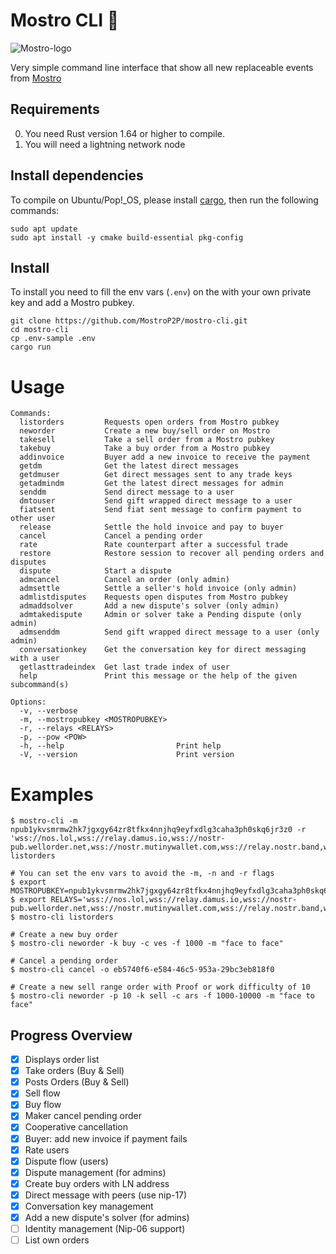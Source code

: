 # Mostro CLI 🧌

![Mostro-logo](static/logo.png)

Very simple command line interface that show all new replaceable events from [Mostro](https://github.com/MostroP2P/mostro)

## Requirements

0. You need Rust version 1.64 or higher to compile.
1. You will need a lightning network node

## Install dependencies

To compile on Ubuntu/Pop!\_OS, please install [cargo](https://www.rust-lang.org/tools/install), then run the following commands:

```
sudo apt update
sudo apt install -y cmake build-essential pkg-config
```

## Install

To install you need to fill the env vars (`.env`) on the with your own private key and add a Mostro pubkey.

```
git clone https://github.com/MostroP2P/mostro-cli.git
cd mostro-cli
cp .env-sample .env
cargo run
```

# Usage

```
Commands:
  listorders         Requests open orders from Mostro pubkey
  neworder           Create a new buy/sell order on Mostro
  takesell           Take a sell order from a Mostro pubkey
  takebuy            Take a buy order from a Mostro pubkey
  addinvoice         Buyer add a new invoice to receive the payment
  getdm              Get the latest direct messages
  getdmuser          Get direct messages sent to any trade keys
  getadmindm         Get the latest direct messages for admin
  senddm             Send direct message to a user
  dmtouser           Send gift wrapped direct message to a user
  fiatsent           Send fiat sent message to confirm payment to other user
  release            Settle the hold invoice and pay to buyer
  cancel             Cancel a pending order
  rate               Rate counterpart after a successful trade
  restore            Restore session to recover all pending orders and disputes
  dispute            Start a dispute
  admcancel          Cancel an order (only admin)
  admsettle          Settle a seller's hold invoice (only admin)
  admlistdisputes    Requests open disputes from Mostro pubkey
  admaddsolver       Add a new dispute's solver (only admin)
  admtakedispute     Admin or solver take a Pending dispute (only admin)
  admsenddm          Send gift wrapped direct message to a user (only admin)
  conversationkey    Get the conversation key for direct messaging with a user
  getlasttradeindex  Get last trade index of user
  help               Print this message or the help of the given subcommand(s)

Options:
  -v, --verbose
  -m, --mostropubkey <MOSTROPUBKEY>
  -r, --relays <RELAYS>
  -p, --pow <POW>
  -h, --help                         Print help
  -V, --version                      Print version
```

# Examples

```
$ mostro-cli -m npub1ykvsmrmw2hk7jgxgy64zr8tfkx4nnjhq9eyfxdlg3caha3ph0skq6jr3z0 -r 'wss://nos.lol,wss://relay.damus.io,wss://nostr-pub.wellorder.net,wss://nostr.mutinywallet.com,wss://relay.nostr.band,wss://nostr.cizmar.net,wss://140.f7z.io,wss://nostrrelay.com,wss://relay.nostrr.de' listorders

# You can set the env vars to avoid the -m, -n and -r flags
$ export MOSTROPUBKEY=npub1ykvsmrmw2hk7jgxgy64zr8tfkx4nnjhq9eyfxdlg3caha3ph0skq6jr3z0
$ export RELAYS='wss://nos.lol,wss://relay.damus.io,wss://nostr-pub.wellorder.net,wss://nostr.mutinywallet.com,wss://relay.nostr.band,wss://nostr.cizmar.net,wss://140.f7z.io,wss://nostrrelay.com,wss://relay.nostrr.de'
$ mostro-cli listorders

# Create a new buy order
$ mostro-cli neworder -k buy -c ves -f 1000 -m "face to face"

# Cancel a pending order
$ mostro-cli cancel -o eb5740f6-e584-46c5-953a-29bc3eb818f0

# Create a new sell range order with Proof or work difficulty of 10
$ mostro-cli neworder -p 10 -k sell -c ars -f 1000-10000 -m "face to face"
```

## Progress Overview

- [x] Displays order list
- [x] Take orders (Buy & Sell)
- [x] Posts Orders (Buy & Sell)
- [x] Sell flow
- [x] Buy flow
- [x] Maker cancel pending order
- [x] Cooperative cancellation
- [x] Buyer: add new invoice if payment fails
- [x] Rate users
- [x] Dispute flow (users)
- [x] Dispute management (for admins)
- [x] Create buy orders with LN address
- [x] Direct message with peers (use nip-17)
- [x] Conversation key management
- [x] Add a new dispute's solver (for admins)
- [ ] Identity management (Nip-06 support)
- [ ] List own orders
